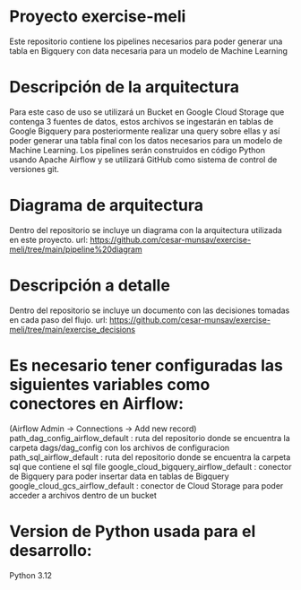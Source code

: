 # Proyecto exercise-meli
Este repositorio contiene los pipelines necesarios para poder generar una tabla en Bigquery con data necesaria 
para un modelo de Machine Learning

# Descripción de la arquitectura
Para este caso de uso se utilizará un Bucket en Google Cloud Storage que contenga 3 fuentes de datos, estos archivos se ingestarán en tablas de Google Bigquery para posteriormente realizar una query sobre ellas y así poder generar una tabla final con los datos necesarios para un modelo de Machine Learning. Los pipelines serán construidos en código Python usando Apache Airflow y se utilizará GitHub como sistema de control de versiones git.

# Diagrama de arquitectura
Dentro del repositorio se incluye un diagrama con la arquitectura utilizada en este proyecto.
url: https://github.com/cesar-munsav/exercise-meli/tree/main/pipeline%20diagram

# Descripción a detalle
Dentro del repositorio se incluye un documento con las decisiones tomadas en cada paso del flujo.
url: https://github.com/cesar-munsav/exercise-meli/tree/main/exercise_decisions

# Es necesario tener configuradas las siguientes variables como conectores en Airflow:
(Airflow Admin -> Connections -> Add new record)
path_dag_config_airflow_default : ruta del repositorio donde se encuentra la carpeta dags/dag_config con los archivos de configuracion
path_sql_airflow_default : ruta del repositorio donde se encuentra la carpeta sql que contiene el sql file
google_cloud_bigquery_airflow_default : conector de Bigquery para poder insertar data en tablas de Bigquery
google_cloud_gcs_airflow_default : conector de Cloud Storage para poder acceder a archivos dentro de un bucket


# Version de Python usada para el desarrollo:
Python 3.12